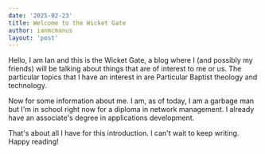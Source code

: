 ```yaml
---
date: '2025-02-23'
title: Welcome to the Wicket Gate
author: ianmcmanus
layout: 'post'
---
```

Hello, I am Ian and this is the Wicket Gate, a blog where I (and possibly my friends) will be talking about things that are of interest to me or us. The particular topics that I have an interest in are Particular Baptist theology and technology.

Now for some information about me. I am, as of today, I am a garbage man but I'm in school right now for a diploma in network management. I already have an associate's degree in applications development.

That's about all I have for this introduction. I can't wait to keep writing. Happy reading!